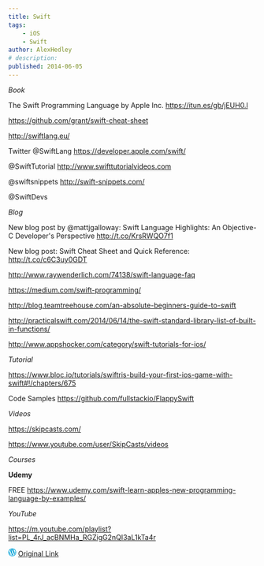 ```yaml
---
title: Swift
tags:
    - iOS
    - Swift
author: AlexHedley
# description: 
published: 2014-06-05
---
```


*Book*

The Swift Programming Language by Apple Inc. https://itun.es/gb/jEUH0.l

https://github.com/grant/swift-cheat-sheet

http://swiftlang.eu/

Twitter @SwiftLang https://developer.apple.com/swift/

@SwiftTutorial http://www.swifttutorialvideos.com

@swiftsnippets http://swift-snippets.com/

@SwiftDevs

*Blog*

New blog post by @mattjgalloway: Swift Language Highlights: An Objective-C Developer's Perspective http://t.co/KrsRWQO7f1

New blog post: Swift Cheat Sheet and Quick Reference: http://t.co/c6C3uy0GDT

http://www.raywenderlich.com/74138/swift-language-faq

https://medium.com/swift-programming/

http://blog.teamtreehouse.com/an-absolute-beginners-guide-to-swift

http://practicalswift.com/2014/06/14/the-swift-standard-library-list-of-built-in-functions/

http://www.appshocker.com/category/swift-tutorials-for-ios/

*Tutorial*

https://www.bloc.io/tutorials/swiftris-build-your-first-ios-game-with-swift#!/chapters/675

Code Samples https://github.com/fullstackio/FlappySwift

*Videos*

https://skipcasts.com/

https://www.youtube.com/user/SkipCasts/videos

*Courses*

**Udemy**

FREE https://www.udemy.com/swift-learn-apples-new-programming-language-by-examples/

*YouTube*

https://m.youtube.com/playlist?list=PL_4rJ_acBNMHa_RGZigG2nQI3aL1kTa4r

![Wordpress](../images/wordpress.png "Wordpress") [Original Link](https://alexhedley.wordpress.com/2014/06/05/swift/)

